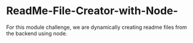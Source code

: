 # ReadMe-File-Creator-with-Node-
For this module challenge, we are dynamically creating readme files from the backend using node. 
